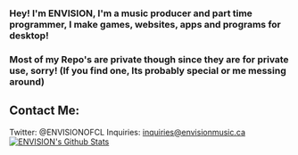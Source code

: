 ### Hey! I'm ENVISION, I'm a music producer and part time programmer, I make games, websites, apps and programs for desktop!
### Most of my Repo's are private though since they are for private use, sorry! (If you find one, Its probably special or me messing around)

## Contact Me:
Twitter: @ENVISIONOFCL
Inquiries: inquiries@envisionmusic.ca
[![ENVISION's Github Stats](https://github-readme-stats.vercel.app/api?username=envisionmusic)](https://github.com/envisionmusic)



<!--
**ENVISIONMUSIC/ENVISIONMUSIC** is a ✨ _special_ ✨ repository because its `README.md` (this file) appears on your GitHub profile.

Here are some ideas to get you started:

- 🔭 I’m currently working on ...
- 🌱 I’m currently learning ...
- 👯 I’m looking to collaborate on ...
- 🤔 I’m looking for help with ...
- 💬 Ask me about ...
- 📫 How to reach me: ...
- 😄 Pronouns: ...
- ⚡ Fun fact: ...
-->
